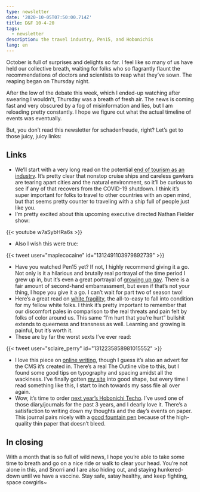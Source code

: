 ```yaml
---
type: newsletter
date: '2020-10-05T07:50:00.714Z'
title: D&F 10-4-20
tags:
  - newsletter
description: the travel industry, Pen15, and Hobonichis
lang: en
---
```


October is full of surprises and delights so far. I feel like so many of us have held our collective breath, waiting for folks who so flagrantly flaunt the recommendations of doctors and scientists to reap what they’ve sown. The reaping began on Thursday night.

After the low of the debate this week, which I ended-up watching after swearing I wouldn’t, Thursday was a breath of fresh air. The news is coming fast and very obscured by a fog of misinformation and lies, but I am reloading pretty constantly. I hope we figure out what the actual timeline of events was eventually.

But, you don’t read this newsletter for schadenfreude, right? Let’s get to those juicy, juicy links:

## Links

* We’ll start with a very long read on the potential [end of tourism as an industry](https://www.theguardian.com/travel/2020/jun/18/end-of-tourism-coronavirus-pandemic-travel-industry). It’s pretty clear that nonstop cruise ships and careless gawkers are tearing apart cities and the natural environment, so it’ll be curious to see if any of that recovers from the COVID-19 shutdown. I think it’s super important for folks to travel to other countries with an open mind, but that seems pretty counter to traveling with a ship full of people just like you.
* I’m pretty excited about this upcoming executive directed Nathan Fielder show:

{{< youtube w7aSybHRa6s >}}

* Also I wish this were true:

{{< tweet user="maplecocaine" id="1312491103979892739" >}}

* Have you watched Pen15 yet? If not, I highly recommend giving it a go. Not only is it a hilarious and brutally real portrayal of the time period I grew up in, but it’s even a great portrayal of [growing up gay](https://www.buzzfeednews.com/article/davidmack/pen15-gabe-gay-storyline). There is a fair amount of second-hand embarrassment, but even if that’s not your thing, I hope you give it a go. I can’t wait for part two of season two!
* Here’s a great read on [white fragility](https://www.theconsciouskid.org/white-fragility/), the all-to-easy to fall into condition for my fellow white folks. I think it’s pretty important to remember that our discomfort pales in comparison to the real threats and pain felt by folks of color around us. This same “I’m hurt that you’re hurt” bullshit extends to queerness and transness as well. Learning and growing is painful, but it’s worth it.
* These are by far the worst sexts I’ve ever read:

{{< tweet user="sclaire_perry" id="1312235858981015552" >}}

* I love this piece on [online writing](https://readymag.com/readymag/readme/define_and_conquer/), though I guess it’s also an advert for the CMS it’s created in. There’s a real The Outline vibe to this, but I found some good tips on typography and spacing amidst all the wackiness. I’ve finally gotten [my site](https://www.brookshelley.com) into good shape, but every time I read something like this, I start to inch towards my sass file all over again.
* Wow, it’s time to order [next year’s Hobonichi Techo](https://www.1101.com/store/techo/en/). I’ve used one of those diary/journals for the past 3 years, and I dearly love it. There’s a satisfaction to writing down my thoughts and the day’s events on paper. This journal pairs nicely with a [good fountain pen](https://www.lamy.com/en/lamy-safari/) because of the high-quality thin paper that doesn’t bleed.

## In closing

With a month that is so full of wild news, I hope you’re able to take some time to breath and go on a nice ride or walk to clear your head. You’re not alone in this, and Snorri and I are also hiding out, and staying hunkered-down until we have a vaccine. Stay safe, satay healthy, and keep fighting, space cowgirls~
